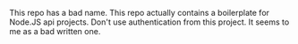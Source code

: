 This repo has a bad name. This repo actually contains a boilerplate for Node.JS api projects. Don't use authentication from this project. It seems to me as a bad written one.